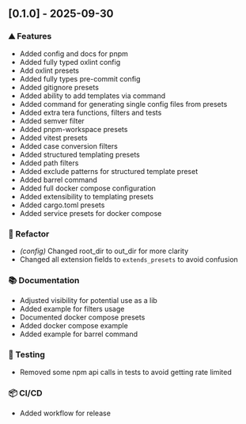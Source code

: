 ## [0.1.0] - 2025-09-30

### ⛰️  Features

- Added config and docs for pnpm
- Added fully typed oxlint config
- Add oxlint presets
- Added fully types pre-commit config
- Added gitignore presets
- Added ability to add templates via command
- Added command for generating single config files from presets
- Added extra tera functions, filters and tests
- Added semver filter
- Added pnpm-workspace presets
- Added vitest presets
- Added case conversion filters
- Added structured templating presets
- Added path filters
- Added exclude patterns for structured template preset
- Added barrel command
- Added full docker compose configuration
- Added extensibility to templating presets
- Added cargo.toml presets
- Added service presets for docker compose

### 🚜 Refactor

- *(config)* Changed root_dir to out_dir for more clarity
- Changed all extension fields to `extends_presets` to avoid confusion

### 📚 Documentation

- Adjusted visibility for potential use as a lib
- Added example for filters usage
- Documented docker compose presets
- Added docker compose example
- Added example for barrel command

### 🧪 Testing

- Removed some npm api calls in tests to avoid getting rate limited

### 📦 CI/CD

- Added workflow for release
